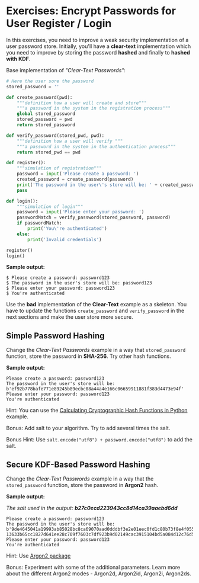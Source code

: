 # Exercises: Encrypt Passwords for User Register / Login

In this exercises, you need to improve a weak security implementation of a user password store. Initially, you'll have a **clear-text** implementation which you need to improve by storing the password **hashed** and finally to **hashed with KDF**.

Base implementation of _"Clear-Text Passwords"_: 

```py
# Here the user sore the password
stored_password = ''

def create_password(pwd):
    """definition how a user will create and store"""
    """a password in the system in the registration process"""
    global stored_password
    stored_password = pwd
    return stored_password

def verify_password(stored_pwd, pwd):
    """definition how a user will verify """
    """a password in the system in the authentication process"""
    return stored_pwd == pwd

def register():
    """simulation of registration"""
    password = input('Please create a password: ')
    created_password = create_password(password)
    print('The password in the user\'s store will be: ' + created_password)
    pass

def login():
    """simulation of login"""
    password = input('Please enter your password: ')
    passwordMatch = verify_password(stored_password, password)
    if passwordMatch:
        print('You\'re authenticated')
    else:
        print('Invalid credentials')

register()
login()
```

**Sample output:**

```
$ Please create a password: password123
$ The password in the user's store will be: password123
$ Please enter your password: password123
$ You're authenticated
```

Use the **bad** implementation of the **Clear-Text** example as a skeleton. You have to update the functions `create_password` and `verify_password` in the next sections and make the user store more secure.

## Simple Password Hashing

Change the _Clear-Text Passwords_ example in a way that `stored_password` function, store the password in **SHA-256**. Try other hash functions.

**Sample output:**

```
Please create a password: password123
The password in the user's store will be:  b'ef92b778bafe771e89245b89ecbc08a44a4e166c06659911881f383d4473e94f'
Please enter your password: password123
You're authenticated
```

Hint: You can use the [Calculating Cryptographic Hash Functions in Python](/cryptographic-hash-functions/hash-functions-examples.md#calculating-cryptographic-hash-functions-in-python) example.

Bonus: Add salt to your algorithm. Try to add several times the salt.

Bonus Hint: Use `salt.encode("utf8") + password.encode("utf8")` to add the salt.

## Secure KDF-Based Password Hashing

Change the _Clear-Text Passwords_ example in a way that the `stored_password` function, store the password in **Argon2** hash.

**Sample output:**

_The salt used in the output: **b27c0ecd223943cc8d14ca39aaebd6dd**_

```
Please create a password: password123
The password in the user's store will be: b'9de4645041a19993ab85028bc8ca69070aad0dddbf3e2e01eec0fd1c80b73f8e4f0558973cec9e679ff83675276b6af35c3bcdbd2cf4b40a4afd686bf0f746a0e806cb51c44a82ee9b
13633b65cc1827d641ee28c709f7603c7df923b9d02149cac3915104bd5a084d12c76d5772aa8d8fd9d751916de60503ab399850f1ab40'
Please enter your password: password123
You're authenticated
```

Hint: Use [Argon2 package](https://pypi.org/project/argon2/)

Bonus: Experiment with some of the additional parameters. Learn more about the different Argon2 modes - Argon2d, Argon2id, Argon2i, Argon2ds.